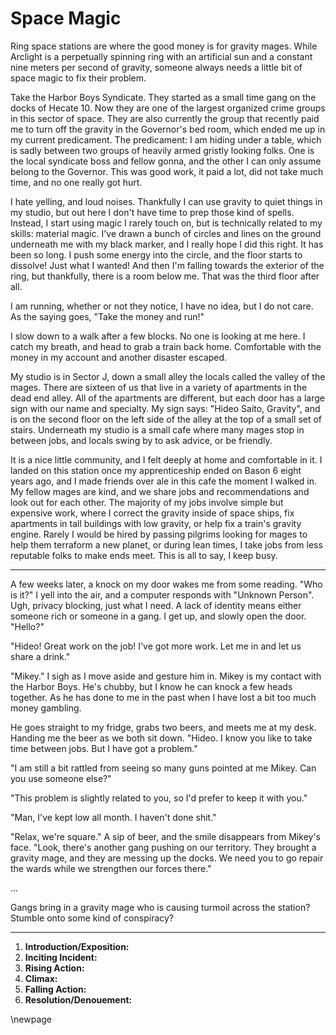 # Space Magic

Ring space stations are where the good money is for gravity mages. While Arclight is a perpetually spinning ring with an artificial sun and a constant nine meters per second of gravity, someone always needs a little bit of space magic to fix their problem.

Take the Harbor Boys Syndicate. They started as a small time gang on the docks of Hecate 10. Now they are one of the largest organized crime groups in this sector of space. They are also currently the group that recently paid me to turn off the gravity in the Governor's bed room, which ended me up in my current predicament. The predicament: I am hiding under a table, which is sadly between two groups of heavily armed gristly looking folks. One is the local syndicate boss and fellow gonna, and the other I can only assume belong to the Governor. This was good work, it paid a lot, did not take much time, and no one really got hurt.

I hate yelling, and loud noises. Thankfully I can use gravity to quiet things in my studio, but out here I don't have time to prep those kind of spells. Instead, I start using magic I rarely touch on, but is technically related to my skills: material magic. I've drawn a bunch of circles and lines on the ground underneath me with my black marker, and I really hope I did this right. It has been so long. I push some energy into the circle, and the floor starts to dissolve! Just what I wanted! And then I'm falling towards the exterior of the ring, but thankfully, there is a room below me. That was the third floor after all.

I am running, whether or not they notice, I have no idea, but I do not care. As the saying goes, "Take the money and run!"

I slow down to a walk after a few blocks. No one is looking at me here. I catch my breath, and head to grab a train back home. Comfortable with the money in my account and another disaster escaped. 

My studio is in Sector J, down a small alley the locals called the valley of the mages. There are sixteen of us that live in a variety of apartments in the dead end alley. All of the apartments are different, but each door has a large sign with our name and specialty. My sign says: "Hideo Saito, Gravity", and is on the second floor on the left side of the alley at the top of a small set of stairs. Underneath my studio is a small cafe where many mages stop in between jobs, and locals swing by to ask advice, or be friendly.

It is a nice little community, and I felt deeply at home and comfortable in it. I landed on this station once my apprenticeship ended on Bason 6 eight years ago, and I made friends over ale in this cafe the moment I walked in. My fellow mages are kind, and we share jobs and recommendations and look out for each other. The majority of my jobs involve simple but expensive work, where I correct the gravity inside of space ships, fix apartments in tall buildings with low gravity, or help fix a train's gravity engine. Rarely I would be hired by passing pilgrims looking for mages to help them terraform a new planet, or during lean times, I take jobs from less reputable folks to make ends meet. This is all to say, I keep busy.

---

A few weeks later, a knock on my door wakes me from some reading. "Who is it?" I yell into the air, and a computer responds with "Unknown Person". Ugh, privacy blocking, just what I need. A lack of identity means either someone rich or someone in a gang. I get up, and slowly open the door. "Hello?"

"Hideo! Great work on the job! I've got more work. Let me in and let us share a drink."

"Mikey." I sigh as I move aside and gesture him in. Mikey is my contact with the Harbor Boys. He's chubby, but I know he can knock a few heads together. As he has done to me in the past when I have lost a bit too much money gambling.

He goes straight to my fridge, grabs two beers, and meets me at my desk. Handing me the beer as we both sit down. "Hideo. I know you like to take time between jobs. But I have got a problem."

"I am still a bit rattled from seeing so many guns pointed at me Mikey. Can you use someone else?"

"This problem is slightly related to you, so I'd prefer to keep it with you."

"Man, I've kept low all month. I haven't done shit."

"Relax, we're square." A sip of beer, and the smile disappears from Mikey's face. "Look, there's another gang pushing on our territory. They brought a gravity mage, and they are messing up the docks. We need you to go repair the wards while we strengthen our forces there."

...

Gangs bring in a gravity mage who is causing turmoil across the station? Stumble onto some kind of conspiracy? 

---

1. **Introduction/Exposition:** 
2. **Inciting Incident:** 
3. **Rising Action:** 
4. **Climax:** 
5. **Falling Action:** 
6. **Resolution/Denouement:**

\newpage

